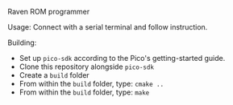 Raven ROM programmer

Usage:
Connect with a serial terminal and follow instruction.


Building:
- Set up `pico-sdk` according to the Pico's getting-started guide.
- Clone this repository alongside `pico-sdk`
- Create a `build` folder
- From within the `build` folder, type: `cmake ..`
- From within the `build` folder, type: `make`

